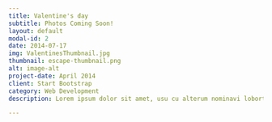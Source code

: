 ```yaml
---
title: Valentine's day
subtitle: Photos Coming Soon!
layout: default
modal-id: 2
date: 2014-07-17
img: ValentinesThumbnail.jpg
thumbnail: escape-thumbnail.png
alt: image-alt
project-date: April 2014
client: Start Bootstrap
category: Web Development
description: Lorem ipsum dolor sit amet, usu cu alterum nominavi lobortis. At duo novum diceret. Tantas apeirian vix et, usu sanctus postulant inciderint ut, populo diceret necessitatibus in vim. Cu eum dicam feugiat noluisse.

---
```

